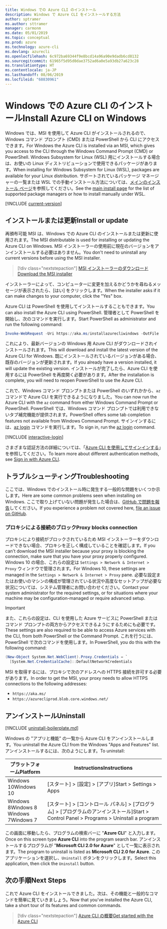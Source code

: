 ```yaml
---
title: Windows での Azure CLI のインストール
description: Windows で Azure CLI をインストールする方法
author: sptramer
ms.author: sttramer
manager: carmonm
ms.date: 05/01/2019
ms.topic: conceptual
ms.prod: azure
ms.technology: azure-cli
ms.devlang: azurecli
ms.openlocfilehash: 6c972ba69344f9e8bcd14a96a90e9dadb6cd8132
ms.sourcegitcommit: 61965f5d95d0dae3752ad6a0e5a93db27a623c28
ms.translationtype: HT
ms.contentlocale: ja-JP
ms.lasthandoff: 08/06/2019
ms.locfileid: "68830961"
---
```

# <a name="install-azure-cli-on-windows"></a><span data-ttu-id="52e0a-103">Windows での Azure CLI のインストール</span><span class="sxs-lookup"><span data-stu-id="52e0a-103">Install Azure CLI on Windows</span></span>

<span data-ttu-id="52e0a-104">Windows では、MSI を使用して Azure CLI がインストールされるので、Windows コマンド プロンプト (CMD) または PowerShell から CLI にアクセスできます。</span><span class="sxs-lookup"><span data-stu-id="52e0a-104">For Windows the Azure CLI is installed via an MSI, which gives you access to the CLI through the Windows Command Prompt (CMD) or PowerShell.</span></span>
<span data-ttu-id="52e0a-105">Windows Subsystem for Linux (WSL) 用にインストールする場合は、お使いの Linux ディストリビューションで使用できるパッケージがあります。</span><span class="sxs-lookup"><span data-stu-id="52e0a-105">When installing for Windows Subsystem for Linux (WSL), packages are available for your Linux distribution.</span></span> <span data-ttu-id="52e0a-106">サポートされているパッケージ マネージャーの一覧または WSL での手動インストール方法については、[メインのインストール ページ](install-azure-cli.md)を参照してください。</span><span class="sxs-lookup"><span data-stu-id="52e0a-106">See the [main install page](install-azure-cli.md) for the list of supported package managers or how to install manually under WSL.</span></span>

[!INCLUDE [current-version](includes/current-version.md)]

## <a name="install-or-update"></a><span data-ttu-id="52e0a-107">インストールまたは更新</span><span class="sxs-lookup"><span data-stu-id="52e0a-107">Install or update</span></span>

<span data-ttu-id="52e0a-108">再頒布可能 MSI は、Windows での Azure CLI のインストールまたは更新に使用されます。</span><span class="sxs-lookup"><span data-stu-id="52e0a-108">The MSI distributable is used for installing or updating the Azure CLI on Windows.</span></span> <span data-ttu-id="52e0a-109">MSI インストーラーの使用前に現在のバージョンをアンインストールする必要はありません。</span><span class="sxs-lookup"><span data-stu-id="52e0a-109">You don't need to uninstall any current versions before using the MSI installer.</span></span>

> [!div class="nextstepaction"]
> [<span data-ttu-id="52e0a-110">MSI インストーラーのダウンロード</span><span class="sxs-lookup"><span data-stu-id="52e0a-110">Download the MSI installer</span></span>](https://aka.ms/installazurecliwindows)

<span data-ttu-id="52e0a-111">インストーラーによって、コンピューターに変更を加えるかどうかを尋ねるメッセージが表示されたら、[はい] をクリックします。</span><span class="sxs-lookup"><span data-stu-id="52e0a-111">When the installer asks if it can make changes to your computer, click the "Yes" box.</span></span>

<span data-ttu-id="52e0a-112">Azure CLI は PowerShell を使用してインストールすることもできます。</span><span class="sxs-lookup"><span data-stu-id="52e0a-112">You can also install the Azure CLI using PowerShell.</span></span> <span data-ttu-id="52e0a-113">管理者として PowerShell を開始し、次のコマンドを実行します。</span><span class="sxs-lookup"><span data-stu-id="52e0a-113">Start PowerShell as administrator and run the following command:</span></span>

   ```PowerShell
   Invoke-WebRequest -Uri https://aka.ms/installazurecliwindows -OutFile .\AzureCLI.msi; Start-Process msiexec.exe -Wait -ArgumentList '/I AzureCLI.msi /quiet'
   ```
<span data-ttu-id="52e0a-114">これにより、最新バージョンの Windows 用 Azure CLI がダウンロードされインストールされます。</span><span class="sxs-lookup"><span data-stu-id="52e0a-114">This will download and install the latest version of the Azure CLI for Windows.</span></span> <span data-ttu-id="52e0a-115">既にインストールされているバージョンがある場合、既存のバージョンが更新されます。</span><span class="sxs-lookup"><span data-stu-id="52e0a-115">If you already have a version installed, it will update the existing version.</span></span> <span data-ttu-id="52e0a-116">インストールが完了したら、Azure CLI を使用するには PowerShell を再度開く必要があります。</span><span class="sxs-lookup"><span data-stu-id="52e0a-116">After the installation is complete, you will need to reopen PowerShell to use the Azure CLI.</span></span>

<span data-ttu-id="52e0a-117">これで、Windows コマンド プロンプトまたは PowerShell のいずれかから、`az` コマンドで Azure CLI を実行できるようになりました。</span><span class="sxs-lookup"><span data-stu-id="52e0a-117">You can now run the Azure CLI with the `az` command from either Windows Command Prompt or PowerShell.</span></span> <span data-ttu-id="52e0a-118">PowerShell では、Windows コマンド プロンプトでは利用できないタブ補完機能が提供されます。</span><span class="sxs-lookup"><span data-stu-id="52e0a-118">PowerShell offers some tab completion features not available from Windows Command Prompt.</span></span> <span data-ttu-id="52e0a-119">サインインするには、[az login](/cli/azure/reference-index#az-login) コマンドを実行します。</span><span class="sxs-lookup"><span data-stu-id="52e0a-119">To sign in, run the [az login](/cli/azure/reference-index#az-login) command.</span></span>

[!INCLUDE [interactive-login](includes/interactive-login.md)]

<span data-ttu-id="52e0a-120">さまざまな認証方法の詳細については、「[Azure CLI を使用してサインインする](authenticate-azure-cli.md)」を参照してください。</span><span class="sxs-lookup"><span data-stu-id="52e0a-120">To learn more about different authentication methods, see [Sign in with Azure CLI](authenticate-azure-cli.md).</span></span>

## <a name="troubleshooting"></a><span data-ttu-id="52e0a-121">トラブルシューティング</span><span class="sxs-lookup"><span data-stu-id="52e0a-121">Troubleshooting</span></span>

<span data-ttu-id="52e0a-122">ここでは、Windows でのインストール時に発生する一般的な問題をいくつか示します。</span><span class="sxs-lookup"><span data-stu-id="52e0a-122">Here are some common problems seen when installing on Windows.</span></span> <span data-ttu-id="52e0a-123">ここで取り上げていない問題が発生した場合は、[GitHub で問題を報告](https://github.com/Azure/azure-cli/issues)してください。</span><span class="sxs-lookup"><span data-stu-id="52e0a-123">If you experience a problem not covered here, [file an issue on GitHub](https://github.com/Azure/azure-cli/issues).</span></span>

### <a name="proxy-blocks-connection"></a><span data-ttu-id="52e0a-124">プロキシによる接続のブロック</span><span class="sxs-lookup"><span data-stu-id="52e0a-124">Proxy blocks connection</span></span>

<span data-ttu-id="52e0a-125">プロキシにより接続がブロックされているため MSI インストーラーをダウンロードできない場合、プロキシを正しく構成していることを確認します。</span><span class="sxs-lookup"><span data-stu-id="52e0a-125">If you can't download the MSI installer because your proxy is blocking the connection, make sure that you have your proxy properly configured.</span></span> <span data-ttu-id="52e0a-126">Windows 10 の場合、これらの設定は `Settings > Network & Internet > Proxy` ウィンドウで管理されます。</span><span class="sxs-lookup"><span data-stu-id="52e0a-126">For Windows 10, these settings are managed in the `Settings > Network & Internet > Proxy` pane.</span></span> <span data-ttu-id="52e0a-127">必要な設定またはお使いのマシンの構成が管理されている状況や高度なセットアップが必要な状況については、システム管理者にお問い合わせください。</span><span class="sxs-lookup"><span data-stu-id="52e0a-127">Contact your system administrator for the required settings, or for situations where your machine may be configuration-managed or require advanced setup.</span></span>

> [!IMPORTANT]
> <span data-ttu-id="52e0a-128">また、これらの設定は、CLI を使用した Azure サービスに PowerShell またはコマンド プロンプトの両方からアクセスできるようにするためにも必要です。</span><span class="sxs-lookup"><span data-stu-id="52e0a-128">These settings are also required to be able to access Azure services with the CLI, from both PowerShell or the Command Prompt.</span></span> <span data-ttu-id="52e0a-129">これを行うには、PowerShell で次のコマンドを使用します。</span><span class="sxs-lookup"><span data-stu-id="52e0a-129">In PowerShell, you do this with the following command:</span></span>
>
> ```powershell
> (New-Object System.Net.WebClient).Proxy.Credentials = `
>   [System.Net.CredentialCache]::DefaultNetworkCredentials
> ```

<span data-ttu-id="52e0a-130">MSI を取得するには、プロキシで次のアドレスへの HTTPS 接続を許可する必要があります。</span><span class="sxs-lookup"><span data-stu-id="52e0a-130">In order to get the MSI, your proxy needs to allow HTTPS connections to the following addresses:</span></span>

* `https://aka.ms/`
* `https://azurecliprod.blob.core.windows.net/`

## <a name="uninstall"></a><span data-ttu-id="52e0a-131">アンインストール</span><span class="sxs-lookup"><span data-stu-id="52e0a-131">Uninstall</span></span>

[!INCLUDE [uninstall-boilerplate.md](includes/uninstall-boilerplate.md)]

<span data-ttu-id="52e0a-132">Windows の "アプリと機能" の一覧から Azure CLI をアンインストールします。</span><span class="sxs-lookup"><span data-stu-id="52e0a-132">You uninstall the Azure CLI from the Windows "Apps and Features" list.</span></span> <span data-ttu-id="52e0a-133">アンインストールするには、次のようにします。</span><span class="sxs-lookup"><span data-stu-id="52e0a-133">To uninstall:</span></span>

| <span data-ttu-id="52e0a-134">プラットフォーム</span><span class="sxs-lookup"><span data-stu-id="52e0a-134">Platform</span></span> | <span data-ttu-id="52e0a-135">Instructions</span><span class="sxs-lookup"><span data-stu-id="52e0a-135">Instructions</span></span> |
|---|---|
| <span data-ttu-id="52e0a-136">Windows 10</span><span class="sxs-lookup"><span data-stu-id="52e0a-136">Windows 10</span></span> | <span data-ttu-id="52e0a-137">[スタート] > [設定] > [アプリ]</span><span class="sxs-lookup"><span data-stu-id="52e0a-137">Start > Settings > Apps</span></span> |
| <span data-ttu-id="52e0a-138">Windows 8</span><span class="sxs-lookup"><span data-stu-id="52e0a-138">Windows 8</span></span><br/><span data-ttu-id="52e0a-139">Windows 7</span><span class="sxs-lookup"><span data-stu-id="52e0a-139">Windows 7</span></span> | <span data-ttu-id="52e0a-140">[スタート] > [コントロール パネル] > [プログラム] > [プログラムのアンインストール]</span><span class="sxs-lookup"><span data-stu-id="52e0a-140">Start > Control Panel > Programs > Uninstall a program</span></span> |

<span data-ttu-id="52e0a-141">この画面に移動したら、プログラムの検索バーに "__Azure CLI__" と入力します。</span><span class="sxs-lookup"><span data-stu-id="52e0a-141">Once on this screen type __Azure CLI__ into the program search bar.</span></span> <span data-ttu-id="52e0a-142">アンインストールするプログラムが "__Microsoft CLI 2.0 for Azure__" として一覧に表示されます。</span><span class="sxs-lookup"><span data-stu-id="52e0a-142">The program to uninstall is listed as __Microsoft CLI 2.0 for Azure__.</span></span> <span data-ttu-id="52e0a-143">このアプリケーションを選択し、`Uninstall` ボタンをクリックします。</span><span class="sxs-lookup"><span data-stu-id="52e0a-143">Select this application, then click the `Uninstall` button.</span></span>

## <a name="next-steps"></a><span data-ttu-id="52e0a-144">次の手順</span><span class="sxs-lookup"><span data-stu-id="52e0a-144">Next Steps</span></span>

<span data-ttu-id="52e0a-145">これで Azure CLI をインストールできました。次は、その機能と一般的なコマンドを簡単に見ていきましょう。</span><span class="sxs-lookup"><span data-stu-id="52e0a-145">Now that you've installed the Azure CLI, take a short tour of its features and common commands.</span></span>

> [!div class="nextstepaction"]
> [<span data-ttu-id="52e0a-146">Azure CLI の概要</span><span class="sxs-lookup"><span data-stu-id="52e0a-146">Get started with the Azure CLI</span></span>](get-started-with-azure-cli.md)
